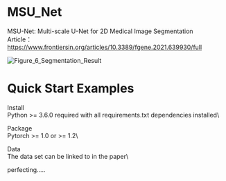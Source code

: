 # MSU_Net
MSU-Net: Multi-scale U-Net for 2D Medical Image Segmentation \
Article：https://www.frontiersin.org/articles/10.3389/fgene.2021.639930/full

![Figure_6_Segmentation_Result](https://user-images.githubusercontent.com/50656765/125736033-501fa324-f6bf-4622-b124-41d4ee497811.jpg)

# Quick Start Examples

Install\
Python >= 3.6.0 required with all requirements.txt dependencies installed\

Package\
Pytorch >= 1.0 or >= 1.2\

Data\
The data set can be linked to in the paper\

perfecting.....
